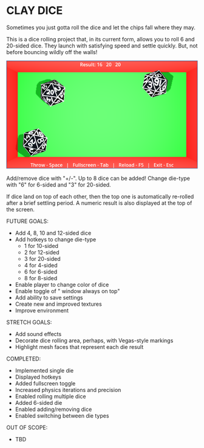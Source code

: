 # CLAY DICE
Sometimes you just gotta roll the dice and let the chips fall where they may.

This is a dice rolling project that, in its current form, allows you to roll 6 and 20-sided dice. They launch with satisfying speed and settle quickly. But, not before bouncing wildly off the walls!

<img src="./images/clay_dice.png">

Add/remove dice with "+/-". Up to 8 dice can be added! Change die-type with "6" for 6-sided and "3" for 20-sided.

If dice land on top of each other, then the top one is automatically re-rolled after a brief settling period. A numeric result is also displayed at the top of the screen.

FUTURE GOALS:
- Add 4, 8, 10 and 12-sided dice
- Add hotkeys to change die-type
  - 1 for 10-sided
  - 2 for 12-sided
  - 3 for 20-sided
  - 4 for 4-sided
  - 6 for 6-sided
  - 8 for 8-sided
- Enable player to change color of dice
- Enable toggle of " window always on top"
- Add ability to save settings
- Create new and improved textures
- Improve environment

STRETCH GOALS:
- Add sound effects
- Decorate dice rolling area, perhaps, with Vegas-style markings
- Highlight mesh faces that represent each die result

COMPLETED:
- Implemented single die
- Displayed hotkeys
- Added fullscreen toggle
- Increased physics iterations and precision
- Enabled rolling multiple dice
- Added 6-sided die
- Enabled adding/removing dice
- Enabled switching between die types

OUT OF SCOPE:
- TBD
